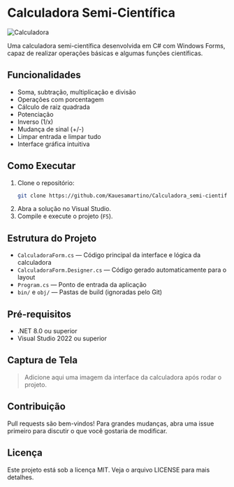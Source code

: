 # Calculadora Semi-Científica

![Calculadora](https://img.shields.io/badge/Projeto-Calculadora-blue)

Uma calculadora semi-científica desenvolvida em C# com Windows Forms, capaz de realizar operações básicas e algumas funções científicas.

## Funcionalidades

- Soma, subtração, multiplicação e divisão
- Operações com porcentagem
- Cálculo de raiz quadrada
- Potenciação
- Inverso (1/x)
- Mudança de sinal (+/-)
- Limpar entrada e limpar tudo
- Interface gráfica intuitiva

## Como Executar

1. Clone o repositório:
   ```bash
   git clone https://github.com/Kauesamartino/Calculadora_semi-cientifica.git
   ```
2. Abra a solução no Visual Studio.
3. Compile e execute o projeto (`F5`).

## Estrutura do Projeto

- `CalculadoraForm.cs` — Código principal da interface e lógica da calculadora
- `CalculadoraForm.Designer.cs` — Código gerado automaticamente para o layout
- `Program.cs` — Ponto de entrada da aplicação
- `bin/` e `obj/` — Pastas de build (ignoradas pelo Git)

## Pré-requisitos

- .NET 8.0 ou superior
- Visual Studio 2022 ou superior

## Captura de Tela

> Adicione aqui uma imagem da interface da calculadora após rodar o projeto.

## Contribuição

Pull requests são bem-vindos! Para grandes mudanças, abra uma issue primeiro para discutir o que você gostaria de modificar.

## Licença

Este projeto está sob a licença MIT. Veja o arquivo LICENSE para mais detalhes.
